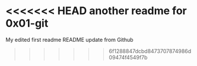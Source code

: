 <<<<<<< HEAD
another readme for 0x01-git
=======
My edited first readme
README update from Github
>>>>>>> 6f1288847dcbd8473707874986d09474f4549f7b

